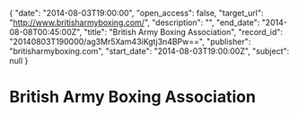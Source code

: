 {
  "date": "2014-08-03T19:00:00", 
  "open_access": false, 
  "target_url": "http://www.britisharmyboxing.com/", 
  "description": "", 
  "end_date": "2014-08-08T00:45:00Z", 
  "title": "British Army Boxing Association", 
  "record_id": "20140803T190000/ag3Mr5Xam43iKgtj3n4BPw==", 
  "publisher": "britisharmyboxing.com", 
  "start_date": "2014-08-03T19:00:00Z", 
  "subject": null
}

# British Army Boxing Association

